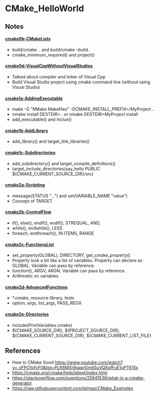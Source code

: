 # CMake_HelloWorld
 
## Notes
#### [cmake0b-CMakeLists](/cmake0b-CMakeLists)
* build/cmake .. and build/cmake –build . <br/>
* cmake_minimum_required() and project() 

#### [cmake0d-VisualCppWithoutVisualStudios](/cmake0d-VisualCppWithoutVisualStudio)
* Talked about compiler and linker of Visual Cpp 
* Build Visual Studio project using cmake command line (without using Visual Studio) 

#### [cmake1a-AddingExecutable](/cmake1a-AddingExecutable)
* make -G "NMake Makefiles" -DCMAKE_INSTALL_PREFIX=/MyProject ..
* nmake install DESTDIR=.. or nmake DESTDIR=MyProject install
* add_executable() and inclue()

#### [cmake1b-AddLibrary](/cmake1b-AddLibrary)
* add_library() and target_link_libraries() 

#### [cmake1c-Subdirectories](/cmake1c-Subdirectories)
* add_subdirectory() and target_compile_definitions()
* target_include_directories(say_hello PUBLIC ${CMAKE_CURRENT_SOURCE_DIR}/src)

#### [cmake2a-Scripting](/cmake2a-Scripting)
* message(STATUS "...") and set(VARIABLE_NAME "value")
* Concept of TARGET

#### [cmake2b-ControlFlow](/cmake2b-ControlFlow)
* if(), else(), endif(), endif(), STREQUAL, AND,  
* while(), endwhile(), LESS 
* foreach, endforeach(), IN ITEMS, RANGE 

#### [cmake2c-FunctionsList](/cmake2c-FunctionsList)
* set_property(GLOBAL), DIRECTORY, get_cmake_property() 
* Property look a bit like a list of variables. Property can declare as GLOBAL. Variable can pass by reference. 
* function(), ARGV, ARGN. Variable can pass by reference. 
* Arithmetic on variables 

#### [cmake2d-AdvancedFunctions](/cmake2d-AdvancedFunctions)
* *.cmake, resource library, tests  
* option, args, list_args, PASS_REGX  

#### [cmake2e-Directories](/cmake2e-Directories)
* include(PrintVariables.cmake) 
* ${CMAKE_SOURCE_DIR}, ${PROJECT_SOURCE_DIR}, ${CMAKE_CURRENT_SOURCE_DIR}, ${CMAKE_CURRENT_LIST_FILE}
 
## References 
* How to CMake Good https://www.youtube.com/watch?v=_yFPO1ofyF0&list=PLK6MXr8gasrGmIiSuVQXpfFuE1uPT615s
* https://cmake.org/cmake/help/latest/index.html
* https://stackoverflow.com/questions/25941536/what-is-a-cmake-generator
* https://raw.githubusercontent.com/leimao/CMake_Examples
 
 
